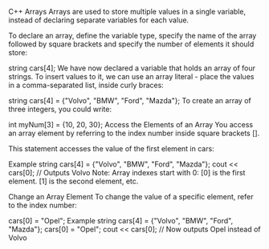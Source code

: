 C++ Arrays
Arrays are used to store multiple values in a single variable, instead of declaring separate variables for each value.

To declare an array, define the variable type, specify the name of the array followed by square brackets and specify the number of elements it should store:

string cars[4];
We have now declared a variable that holds an array of four strings. To insert values to it, we can use an array literal - place the values in a comma-separated list, inside curly braces:

string cars[4] = {"Volvo", "BMW", "Ford", "Mazda"};
To create an array of three integers, you could write:

int myNum[3] = {10, 20, 30};
Access the Elements of an Array
You access an array element by referring to the index number inside square brackets [].

This statement accesses the value of the first element in cars:

Example
string cars[4] = {"Volvo", "BMW", "Ford", "Mazda"};
cout << cars[0];
// Outputs Volvo
Note: Array indexes start with 0: [0] is the first element. [1] is the second element, etc.

Change an Array Element
To change the value of a specific element, refer to the index number:

cars[0] = "Opel";
Example
string cars[4] = {"Volvo", "BMW", "Ford", "Mazda"};
cars[0] = "Opel";
cout << cars[0];
// Now outputs Opel instead of Volvo